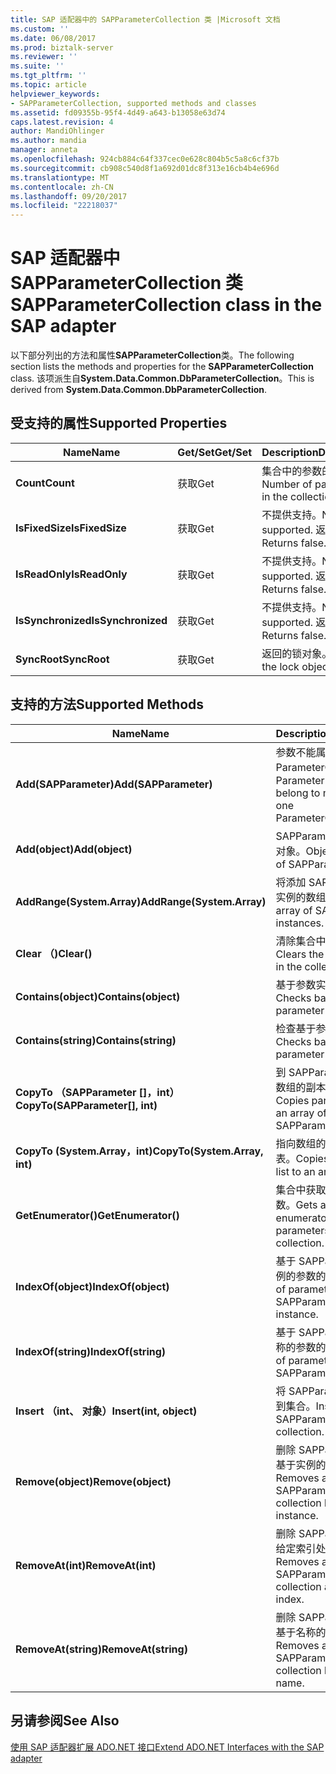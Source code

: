 ```yaml
---
title: SAP 适配器中的 SAPParameterCollection 类 |Microsoft 文档
ms.custom: ''
ms.date: 06/08/2017
ms.prod: biztalk-server
ms.reviewer: ''
ms.suite: ''
ms.tgt_pltfrm: ''
ms.topic: article
helpviewer_keywords:
- SAPParameterCollection, supported methods and classes
ms.assetid: fd09355b-95f4-4d49-a643-b13058e63d74
caps.latest.revision: 4
author: MandiOhlinger
ms.author: mandia
manager: anneta
ms.openlocfilehash: 924cb884c64f337cec0e628c804b5c5a8c6cf37b
ms.sourcegitcommit: cb908c540d8f1a692d01dc8f313e16cb4b4e696d
ms.translationtype: MT
ms.contentlocale: zh-CN
ms.lasthandoff: 09/20/2017
ms.locfileid: "22218037"
---
```

# <a name="sapparametercollection-class-in-the-sap-adapter"></a><span data-ttu-id="641db-102">SAP 适配器中 SAPParameterCollection 类</span><span class="sxs-lookup"><span data-stu-id="641db-102">SAPParameterCollection class in the SAP adapter</span></span>
<span data-ttu-id="641db-103">以下部分列出的方法和属性**SAPParameterCollection**类。</span><span class="sxs-lookup"><span data-stu-id="641db-103">The following section lists the methods and properties for the **SAPParameterCollection** class.</span></span> <span data-ttu-id="641db-104">该项派生自**System.Data.Common.DbParameterCollection**。</span><span class="sxs-lookup"><span data-stu-id="641db-104">This is derived from **System.Data.Common.DbParameterCollection**.</span></span>  
  
## <a name="supported-properties"></a><span data-ttu-id="641db-105">受支持的属性</span><span class="sxs-lookup"><span data-stu-id="641db-105">Supported Properties</span></span>  
  
|<span data-ttu-id="641db-106">Name</span><span class="sxs-lookup"><span data-stu-id="641db-106">Name</span></span>|<span data-ttu-id="641db-107">Get/Set</span><span class="sxs-lookup"><span data-stu-id="641db-107">Get/Set</span></span>|<span data-ttu-id="641db-108">Description</span><span class="sxs-lookup"><span data-stu-id="641db-108">Description</span></span>|  
|----------|--------------|-----------------|  
|<span data-ttu-id="641db-109">**Count**</span><span class="sxs-lookup"><span data-stu-id="641db-109">**Count**</span></span>|<span data-ttu-id="641db-110">获取</span><span class="sxs-lookup"><span data-stu-id="641db-110">Get</span></span>|<span data-ttu-id="641db-111">集合中的参数的数目。</span><span class="sxs-lookup"><span data-stu-id="641db-111">Number of parameters in the collection.</span></span>|  
|<span data-ttu-id="641db-112">**IsFixedSize**</span><span class="sxs-lookup"><span data-stu-id="641db-112">**IsFixedSize**</span></span>|<span data-ttu-id="641db-113">获取</span><span class="sxs-lookup"><span data-stu-id="641db-113">Get</span></span>|<span data-ttu-id="641db-114">不提供支持。</span><span class="sxs-lookup"><span data-stu-id="641db-114">Not supported.</span></span> <span data-ttu-id="641db-115">返回 false。</span><span class="sxs-lookup"><span data-stu-id="641db-115">Returns false.</span></span>|  
|<span data-ttu-id="641db-116">**IsReadOnly**</span><span class="sxs-lookup"><span data-stu-id="641db-116">**IsReadOnly**</span></span>|<span data-ttu-id="641db-117">获取</span><span class="sxs-lookup"><span data-stu-id="641db-117">Get</span></span>|<span data-ttu-id="641db-118">不提供支持。</span><span class="sxs-lookup"><span data-stu-id="641db-118">Not supported.</span></span> <span data-ttu-id="641db-119">返回 false。</span><span class="sxs-lookup"><span data-stu-id="641db-119">Returns false.</span></span>|  
|<span data-ttu-id="641db-120">**IsSynchronized**</span><span class="sxs-lookup"><span data-stu-id="641db-120">**IsSynchronized**</span></span>|<span data-ttu-id="641db-121">获取</span><span class="sxs-lookup"><span data-stu-id="641db-121">Get</span></span>|<span data-ttu-id="641db-122">不提供支持。</span><span class="sxs-lookup"><span data-stu-id="641db-122">Not supported.</span></span> <span data-ttu-id="641db-123">返回 false。</span><span class="sxs-lookup"><span data-stu-id="641db-123">Returns false.</span></span>|  
|<span data-ttu-id="641db-124">**SyncRoot**</span><span class="sxs-lookup"><span data-stu-id="641db-124">**SyncRoot**</span></span>|<span data-ttu-id="641db-125">获取</span><span class="sxs-lookup"><span data-stu-id="641db-125">Get</span></span>|<span data-ttu-id="641db-126">返回的锁对象。</span><span class="sxs-lookup"><span data-stu-id="641db-126">Returns the lock object.</span></span>|  
  
## <a name="supported-methods"></a><span data-ttu-id="641db-127">支持的方法</span><span class="sxs-lookup"><span data-stu-id="641db-127">Supported Methods</span></span>  
  
|<span data-ttu-id="641db-128">Name</span><span class="sxs-lookup"><span data-stu-id="641db-128">Name</span></span>|<span data-ttu-id="641db-129">Description</span><span class="sxs-lookup"><span data-stu-id="641db-129">Description</span></span>|  
|----------|-----------------|  
|<span data-ttu-id="641db-130">**Add(SAPParameter)**</span><span class="sxs-lookup"><span data-stu-id="641db-130">**Add(SAPParameter)**</span></span>|<span data-ttu-id="641db-131">参数不能属于多个 ParameterCollection。</span><span class="sxs-lookup"><span data-stu-id="641db-131">Parameter cannot belong to more than one ParameterCollection.</span></span>|  
|<span data-ttu-id="641db-132">**Add(object)**</span><span class="sxs-lookup"><span data-stu-id="641db-132">**Add(object)**</span></span>|<span data-ttu-id="641db-133">SAPParameter 类型应为对象。</span><span class="sxs-lookup"><span data-stu-id="641db-133">Object should be of SAPParameter type.</span></span>|  
|<span data-ttu-id="641db-134">**AddRange(System.Array)**</span><span class="sxs-lookup"><span data-stu-id="641db-134">**AddRange(System.Array)**</span></span>|<span data-ttu-id="641db-135">将添加 SAPParameter 实例的数组。</span><span class="sxs-lookup"><span data-stu-id="641db-135">Adds an array of SAPParameter instances.</span></span>|  
|<span data-ttu-id="641db-136">**Clear （)**</span><span class="sxs-lookup"><span data-stu-id="641db-136">**Clear()**</span></span>|<span data-ttu-id="641db-137">清除集合中的参数。</span><span class="sxs-lookup"><span data-stu-id="641db-137">Clears the parameters in the collection.</span></span>|  
|<span data-ttu-id="641db-138">**Contains(object)**</span><span class="sxs-lookup"><span data-stu-id="641db-138">**Contains(object)**</span></span>|<span data-ttu-id="641db-139">基于参数实例的检查。</span><span class="sxs-lookup"><span data-stu-id="641db-139">Checks based on parameter instance.</span></span>|  
|<span data-ttu-id="641db-140">**Contains(string)**</span><span class="sxs-lookup"><span data-stu-id="641db-140">**Contains(string)**</span></span>|<span data-ttu-id="641db-141">检查基于参数名称。</span><span class="sxs-lookup"><span data-stu-id="641db-141">Checks based on parameter name.</span></span>|  
|<span data-ttu-id="641db-142">**CopyTo （SAPParameter []，int）**</span><span class="sxs-lookup"><span data-stu-id="641db-142">**CopyTo(SAPParameter[], int)**</span></span>|<span data-ttu-id="641db-143">到 SAPParameter 类型数组的副本参数列表。</span><span class="sxs-lookup"><span data-stu-id="641db-143">Copies parameter list to an array of SAPParameter types.</span></span>|  
|<span data-ttu-id="641db-144">**CopyTo (System.Array，int)**</span><span class="sxs-lookup"><span data-stu-id="641db-144">**CopyTo(System.Array, int)**</span></span>|<span data-ttu-id="641db-145">指向数组的副本参数列表。</span><span class="sxs-lookup"><span data-stu-id="641db-145">Copies parameter list to an array.</span></span>|  
|<span data-ttu-id="641db-146">**GetEnumerator()**</span><span class="sxs-lookup"><span data-stu-id="641db-146">**GetEnumerator()**</span></span>|<span data-ttu-id="641db-147">集合中获取参数的枚举数。</span><span class="sxs-lookup"><span data-stu-id="641db-147">Gets an enumerator for the parameters in the collection.</span></span>|  
|<span data-ttu-id="641db-148">**IndexOf(object)**</span><span class="sxs-lookup"><span data-stu-id="641db-148">**IndexOf(object)**</span></span>|<span data-ttu-id="641db-149">基于 SAPParameter 实例的参数的索引。</span><span class="sxs-lookup"><span data-stu-id="641db-149">Index of parameter based on SAPParameter instance.</span></span>|  
|<span data-ttu-id="641db-150">**IndexOf(string)**</span><span class="sxs-lookup"><span data-stu-id="641db-150">**IndexOf(string)**</span></span>|<span data-ttu-id="641db-151">基于 SAPParameter 名称的参数的索引。</span><span class="sxs-lookup"><span data-stu-id="641db-151">Index of parameter based on SAPParameter name.</span></span>|  
|<span data-ttu-id="641db-152">**Insert （int、 对象）**</span><span class="sxs-lookup"><span data-stu-id="641db-152">**Insert(int, object)**</span></span>|<span data-ttu-id="641db-153">将 SAPParameter 插入到集合。</span><span class="sxs-lookup"><span data-stu-id="641db-153">Inserts an SAPParameter into the collection.</span></span>|  
|<span data-ttu-id="641db-154">**Remove(object)**</span><span class="sxs-lookup"><span data-stu-id="641db-154">**Remove(object)**</span></span>|<span data-ttu-id="641db-155">删除 SAPParameter 到基于实例的集合。</span><span class="sxs-lookup"><span data-stu-id="641db-155">Removes an SAPParameter into the collection based on instance.</span></span>|  
|<span data-ttu-id="641db-156">**RemoveAt(int)**</span><span class="sxs-lookup"><span data-stu-id="641db-156">**RemoveAt(int)**</span></span>|<span data-ttu-id="641db-157">删除 SAPParameter 到给定索引处的集合。</span><span class="sxs-lookup"><span data-stu-id="641db-157">Removes an SAPParameter into the collection at a given index.</span></span>|  
|<span data-ttu-id="641db-158">**RemoveAt(string)**</span><span class="sxs-lookup"><span data-stu-id="641db-158">**RemoveAt(string)**</span></span>|<span data-ttu-id="641db-159">删除 SAPParameter 到基于名称的集合。</span><span class="sxs-lookup"><span data-stu-id="641db-159">Removes an SAPParameter into the collection based on name.</span></span>|  
  
## <a name="see-also"></a><span data-ttu-id="641db-160">另请参阅</span><span class="sxs-lookup"><span data-stu-id="641db-160">See Also</span></span>  
 [<span data-ttu-id="641db-161">使用 SAP 适配器扩展 ADO.NET 接口</span><span class="sxs-lookup"><span data-stu-id="641db-161">Extend ADO.NET Interfaces with the SAP adapter</span></span>](../../adapters-and-accelerators/adapter-sap/extend-ado-net-interfaces-with-the-sap-adapter.md)